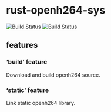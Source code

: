 # rust-openh264-sys

[![Build Status](https://travis-ci.org/saturday06/rust-openh264.svg?branch=master)](https://travis-ci.org/saturday06/rust-openh264)
[![Build Status](https://ci.appveyor.com/api/projects/status/github/gruntjs/grunt?branch=master&svg=true)](https://ci.appveyor.com/project/saturday06/rust-openh264)

## features

### ‘build’ feature
Download and build openh264 source.

### ‘static’ feature
Link static openh264 library.
